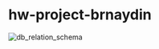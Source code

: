 ﻿# hw-project-brnaydin
 
 
![db_relation_schema](https://user-images.githubusercontent.com/20181602/154757159-5db4cc60-b7bc-4e34-9b63-3eecf27e5920.JPG)
